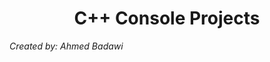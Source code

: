 <h1 align="center"> C++ Console Projects </h1>

*Created by: Ahmed Badawi*


<!-- <table>
<tr>
    <th width="30px">Project Number</th>
    <th width="200px">Project Name</th>
    <th width="100px">Project Level</th>
    <th width="200px">Project Concepts</th>
    <th width="50px">Repo</th>
    <th width="350px">Other Info</th>
</tr>

<tr>
    <td>1</td>
    <td>TicTacToe Game</td>
    <td>Easy</td>
    <td>C++, OOP, data structure</td>
    <td><a href = "./TicTacToe"> Repo </a> </td>
    <td><img src="https://miro.medium.com/max/1400/1*gYYWXxLr7k4_RlIwkM1Bnw.png"></td>
</tr>

<tr>
    <td></td>
    <td></td>
    <td></td>
    <td></td>
    <td><a href = ""> Repo </a> </td>
    <td><img src=""></td>
</tr>

<tr>
    <td></td>
    <td></td>
    <td></td>
    <td></td>
    <td><a href = ""> Repo </a> </td>
    <td><img src=""></td>
</tr>

<tr>
    <td></td>
    <td></td>
    <td></td>
    <td></td>
    <td><a href = ""> Repo </a> </td>
    <td><img src=""></td>
</tr>

<tr>
    <td></td>
    <td></td>
    <td></td>
    <td></td>
    <td><a href = ""> Repo </a> </td>
    <td><img src=""></td>
</tr>

<tr>
    <td></td>
    <td></td>
    <td></td>
    <td></td>
    <td><a href = ""> Repo </a> </td>
    <td><img src=""></td>
</tr>

<tr>
    <td></td>
    <td></td>
    <td></td>
    <td></td>
    <td><a href = ""> Repo </a> </td>
    <td><img src=""></td>
</tr>

<tr>
    <td></td>
    <td></td>
    <td></td>
    <td></td>
    <td><a href = ""> Repo </a> </td>
    <td><img src=""></td>
</tr>

<tr>
    <td></td>
    <td></td>
    <td></td>
    <td></td>
    <td><a href = ""> Repo </a> </td>
    <td><img src=""></td>
</tr>

<tr>
    <td></td>
    <td></td>
    <td></td>
    <td></td>
    <td><a href = ""> Repo </a> </td>
    <td><img src=""></td>
</tr>
</table> -->
